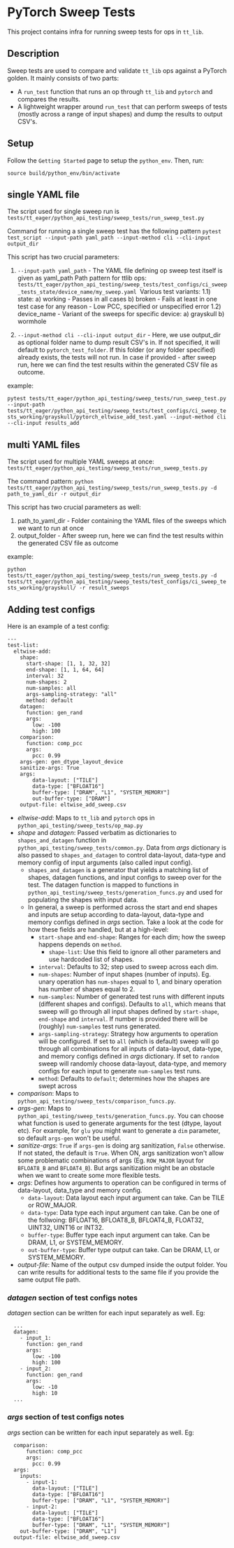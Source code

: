 # PyTorch Sweep Tests
This project contains infra for running sweep tests for ops in `tt_lib`.

## Description
Sweep tests are used to compare and validate `tt_lib` ops against a PyTorch golden. It mainly consists of two parts:
- A `run_test` function that runs an op through `tt_lib` and `pytorch` and compares the results.
- A lightweight wrapper around `run_test` that can perform sweeps of tests (mostly across a range of input shapes) and dump the results to output CSV's.

## Setup
Follow the `Getting Started` page to setup the `python_env`. Then, run:
```
source build/python_env/bin/activate
```


## single YAML file

The script used for single sweep run is
`tests/tt_eager/python_api_testing/sweep_tests/run_sweep_test.py`

Command for running a single sweep test has the following pattern
`pytest test_script --input-path yaml_path --input-method cli --cli-input output_dir`

This script has two crucial parameters:
1) `--input-path yaml_path` - The YAML file defining op sweep test itself is given as yaml_path
Path pattern for ttlib ops:
`tests/tt_eager/python_api_testing/sweep_tests/test_configs/ci_sweep_tests_state/device_name/my_sweep.yaml` 
Various test variants:
  1.1) state: a) working - Passes in all cases b) broken - Fails at least in one test case for any reason - Low PCC, specified or unspecified error
  1.2) device_name - Variant of the sweeps for specific device: a) grayskull b) wormhole

2) `--input-method cli --cli-input output_dir` - Here, we use output_dir as optional folder name to dump result CSV's in. If not specified, it will default to `pytorch_test_folder`. If this folder (or any folder specified) already exists, the tests will not run. In case if provided - after sweep run, here we can find the test results within the generated CSV file as outcome.


example:

`pytest tests/tt_eager/python_api_testing/sweep_tests/run_sweep_test.py --input-path tests/tt_eager/python_api_testing/sweep_tests/test_configs/ci_sweep_tests_working/grayskull/pytorch_eltwise_add_test.yaml --input-method cli --cli-input results_add`

## multi YAML files

The script used for multiple YAML sweeps at once:
`tests/tt_eager/python_api_testing/sweep_tests/run_sweep_tests.py`

The command pattern:
`python tests/tt_eager/python_api_testing/sweep_tests/run_sweep_tests.py -d path_to_yaml_dir -r output_dir`

This script has two crucial parameters as well:
1) path_to_yaml_dir - Folder containing the YAML files of the sweeps which we want to run at once
2) output_folder - After sweep run, here we can find the test results within the generated CSV file as outcome

example:

`python tests/tt_eager/python_api_testing/sweep_tests/run_sweep_tests.py -d tests/tt_eager/python_api_testing/sweep_tests/test_configs/ci_sweep_tests_working/grayskull/ -r result_sweeps`

## Adding test configs
Here is an example of a test config:
```
---
test-list:
  eltwise-add:
    shape:
      start-shape: [1, 1, 32, 32]
      end-shape: [1, 1, 64, 64]
      interval: 32
      num-shapes: 2
      num-samples: all
      args-sampling-strategy: "all"
      method: default
    datagen:
      function: gen_rand
      args:
        low: -100
        high: 100
    comparison:
      function: comp_pcc
      args:
        pcc: 0.99
    args-gen: gen_dtype_layout_device
    sanitize-args: True
    args:
        data-layout: ["TILE"]
        data-type: ["BFLOAT16"]
        buffer-type: ["DRAM", "L1", "SYSTEM_MEMORY"]
        out-buffer-type: ["DRAM"]
    output-file: eltwise_add_sweep.csv
```

- _eltwise-add_: Maps to `tt_lib` and `pytorch` ops in `python_api_testing/sweep_tests/op_map.py`
- _shape_ and _datagen_: Passed verbatim as dictionaries to `shapes_and_datagen` function in `python_api_testing/sweep_tests/common.py`. Data from _args_ dictionary is also passed to `shapes_and_datagen` to control data-layout, data-type and memory config of input arguments (also called input config).
  - `shapes_and_datagen` is a generator that yields a matching list of shapes, datagen functions, and input configs to sweep over for the test. The datagen function is mapped to functions in `python_api_testing/sweep_tests/generation_funcs.py` and used for populating the shapes with input data.
  - In general, a sweep is performed across the start and end shapes and inputs are setup according to data-layout, data-type and memory configs defined in _args_ section. Take a look at the code for how these fields are handled, but at a high-level:
    - `start-shape` and `end-shape`: Ranges for each dim; how the sweep happens depends on `method`.
      - `shape-list`: Use this field to ignore all other parameters and use hardcoded list of shapes.
    - `interval`: Defaults to 32; step used to sweep across each dim.
    - `num-shapes`: Number of input shapes (number of inputs). Eg. unary operation has `num-shapes` equal to 1, and binary operation has number of shapes equal to 2.
    - `num-samples`: Number of generated test runs with different inputs (different shapes and configs). Defaults to `all`, which means that sweep will go through all input shapes defined by `start-shape`, `end-shape` and `interval`. If number is provided there will be (roughly) `num-samples` test runs generated.
    - `args-sampling-strategy`: Strategy how arguments to operation will be configured. If set to `all` (which is default) sweep will go through all combinations for all inputs of data-layout, data-type, and memory configs defined in _args_ dictionary. If set to `random` sweep will randomly choose data-layout, data-type, and memory configs for each input to generate `num-samples` test runs.
    - `method`: Defaults to `default`; determines how the shapes are swept across
- _comparison_: Maps to `python_api_testing/sweep_tests/comparison_funcs.py`.
- _args-gen_: Maps to `python_api_testing/sweep_tests/generation_funcs.py`. You can choose what function is used to generate arguments for the test (dtype, layout etc). For example, for `glu` you might want to generate a `dim` parameter, so default `args-gen` won't be useful.
- _sanitize-args_: `True` if `args-gen` is doing arg sanitization, `False` otherwise. If not stated, the default is `True`. When ON, args sanitization won't allow some problematic combinations of args (Eg. `ROW_MAJOR` layout for `BFLOAT8_B` and `BFLOAT4_B`). But args sanitization might be an obstacle when we want to create some more flexible tests.
- _args_: Defines how arguments to operation can be configured in terms of data-layout, data_type and memory config.
  - `data-layout`: Data layout each input argument can take. Can be TILE or ROW_MAJOR.
  - `data-type`: Data type each input argument can take. Can be one of the follwoing: BFLOAT16, BFLOAT8_B, BFLOAT4_B, FLOAT32, UINT32, UINT16 or INT32.
  - `buffer-type`: Buffer type each input argument can take. Can be DRAM, L1, or SYSTEM_MEMORY.
  - `out-buffer-type`: Buffer type output can take. Can be DRAM, L1, or SYSTEM_MEMORY.
- _output-file_: Name of the output csv dumped inside the output folder. You can write results for additional tests to the same file if you provide the same output file path.


### _datagen_ section of test configs notes

_datagen_ section can be written for each input separately as well. Eg:

```
  ...
  datagen:
    - input_1:
      function: gen_rand
      args:
        low: -100
        high: 100
    - input_2:
      function: gen_rand
      args:
        low: -10
        high: 10
  ...
```


### _args_ section of test configs notes

_args_ section can be written for each input separately as well. Eg:

```
  comparison:
      function: comp_pcc
      args:
        pcc: 0.99
  args:
    inputs:
      - input-1:
        data-layout: ["TILE"]
        data-type: ["BFLOAT16"]
        buffer-type: ["DRAM", "L1", "SYSTEM_MEMORY"]
      - input-2:
        data-layout: ["TILE"]
        data-type: ["BFLOAT16"]
        buffer-type: ["DRAM", "L1", "SYSTEM_MEMORY"]
    out-buffer-type: ["DRAM", "L1"]
  output-file: eltwise_add_sweep.csv
```
